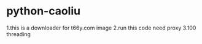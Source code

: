 # python-caoliu
1.this is a downloader for t66y.com image
2.run this code need proxy
3.100 threading
